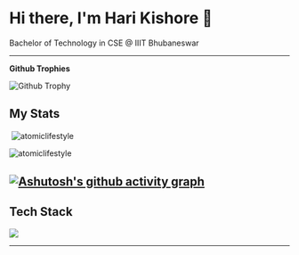 
# Hi there, I'm Hari Kishore 👋  

Bachelor of Technology in CSE @ IIIT Bhubaneswar

---
**Github Trophies**

![Github Trophy](https://github-profile-trophy-pi-two.vercel.app/?username=atomiclifestyle&theme=dracula&title=-Stars,-Followers)

## My Stats
<p>&nbsp;<img align="center" src="https://github-readme-stats-lemon-chi-21.vercel.app/api?username=atomiclifestyle&show_icons=true&locale=en&theme=highcontrast" alt="atomiclifestyle" /></p>

<p><img align="center" src="https://github-readme-streak-stats.herokuapp.com/?user=atomiclifestyle&theme=highcontrast" alt="atomiclifestyle" /></p>

[![Ashutosh's github activity graph](https://github-readme-activity-graph.vercel.app/graph?username=atomiclifestyle&bg_color=0d1117&color=facc15&line=f97316&point=fb923c&area=true&hide_border=true&days=30
)](https://github.com/ashutosh00710/github-readme-activity-graph)
---

## Tech Stack  
<img src='https://skillicons.dev/icons?i=mongodb,express,react,nodejs,next,postgresql,sequelize,nginx,docker,ts,java' ></img>

---  

<!--
**atomiclifestyle/atomiclifestyle** is a ✨ _special_ ✨ repository because its `README.md` (this file) appears on your GitHub profile.

Here are some ideas to get you started:

- 🔭 I’m currently working on ...
- 🌱 I’m currently learning ...
- 👯 I’m looking to collaborate on ...
- 🤔 I’m looking for help with ...
- 💬 Ask me about ...
- 📫 How to reach me: ...
- 😄 Pronouns: ...
- ⚡ Fun fact: ...
-->
